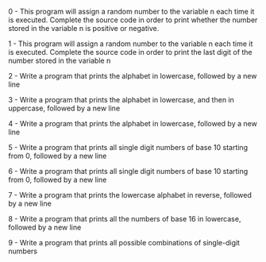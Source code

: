 0 - This program will assign a random number to the variable n each time it is executed. Complete the source code in order to print whether the number stored in the variable n is positive or negative.



1 - This program will assign a random number to the variable n each time it is executed. Complete the source code in order to print the last digit of the number stored in the variable n



2 - Write a program that prints the alphabet in lowercase, followed by a new line



3 - Write a program that prints the alphabet in lowercase, and then in uppercase, followed by a new line



4 - Write a program that prints the alphabet in lowercase, followed by a new line



5 - Write a program that prints all single digit numbers of base 10 starting from 0, followed by a new line



6 - Write a program that prints all single digit numbers of base 10 starting from 0, followed by a new line



7 - Write a program that prints the lowercase alphabet in reverse, followed by a new line



8 - Write a program that prints all the numbers of base 16 in lowercase, followed by a new line



9 - Write a program that prints all possible combinations of single-digit numbers
